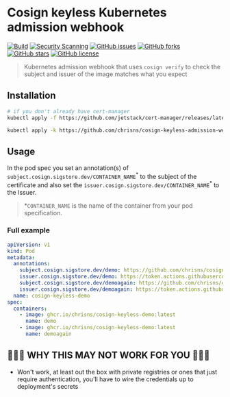 # Cosign keyless Kubernetes admission webhook

[![Build](https://github.com/chrisns/cosign-keyless-admission-webhook/actions/workflows/ci.yml/badge.svg)](https://github.com/chrisns/cosign-keyless-admission-webhook/actions/workflows/ci.yml)
[![Security Scanning](https://github.com/chrisns/cosign-keyless-admission-webhook/actions/workflows/security.yml/badge.svg)](https://github.com/chrisns/cosign-keyless-admission-webhook/actions/workflows/security.yml)
[![GitHub issues](https://img.shields.io/github/issues/chrisns/cosign-keyless-admission-webhook.svg)](https://github.com/chrisns/cosign-keyless-admission-webhook/issues)
[![GitHub forks](https://img.shields.io/github/forks/chrisns/cosign-keyless-admission-webhook.svg)](https://github.com/chrisns/cosign-keyless-admission-webhook/network)
[![GitHub stars](https://img.shields.io/github/stars/chrisns/cosign-keyless-admission-webhook.svg)](https://github.com/chrisns/cosign-keyless-admission-webhook/stargazers)
[![GitHub license](https://img.shields.io/badge/license-MIT-blue.svg)](https://raw.githubusercontent.com/chrisns/cosign-keyless-admission-webhook/main/LICENSE)

> Kubernetes admission webhook that uses `cosign verify` to check the subject and issuer of the image matches what you expect

## Installation

```bash
# if you don't already have cert-manager
kubectl apply -f https://github.com/jetstack/cert-manager/releases/latest/download/cert-manager.yaml

kubectl apply -k https://github.com/chrisns/cosign-keyless-admission-webhook
```

## Usage

In the pod spec you set an annotation(s) of `subject.cosign.sigstore.dev/CONTAINER_NAME`<sup>\*</sup> to the subject of the certificate and also set the `issuer.cosign.sigstore.dev/CONTAINER_NAME`<sup>\*</sup> to the Issuer.

> \*`CONTAINER_NAME` is the name of the container from your pod specification.

### Full example

```yaml
apiVersion: v1
kind: Pod
metadata:
  annotations:
    subject.cosign.sigstore.dev/demo: https://github.com/chrisns/cosign-keyless-demo/.github/workflows/ci.yml@refs/heads/main
    issuer.cosign.sigstore.dev/demo: https://token.actions.githubusercontent.com
    subject.cosign.sigstore.dev/demoagain: https://github.com/chrisns/cosign-keyless-demo/.github/workflows/ci.yml@refs/heads/main
    issuer.cosign.sigstore.dev/demoagain: https://token.actions.githubusercontent.com
  name: cosign-keyless-demo
spec:
  containers:
    - image: ghcr.io/chrisns/cosign-keyless-demo:latest
      name: demo
    - image: ghcr.io/chrisns/cosign-keyless-demo:latest
      name: demoagain
```

## 🚨🚨🚨 WHY THIS MAY NOT WORK FOR YOU 🚨🚨🚨

- Won't work, at least out the box with private registries or ones that just require authentication, you'll have to wire the credentials up to deployment's secrets

